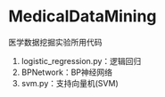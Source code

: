 # MedicalDataMining
医学数据挖掘实验所用代码
1. logistic_regression.py：逻辑回归
2. BPNetwork：BP神经网络
3. svm.py：支持向量机(SVM)
